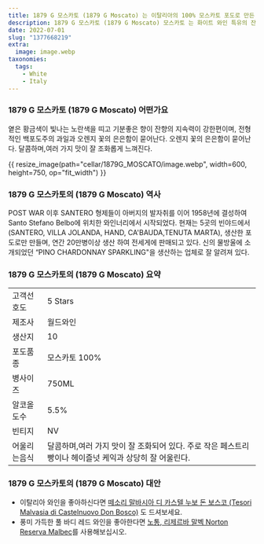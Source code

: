 ```yaml
---
title: 1879 G 모스카토 (1879 G Moscato) 는 이탈리아의 100% 모스카토 포도로 만든 인기 있는 화이트 와인입니다
description: 1879 G 모스카토 (1879 G Moscato) 모스카토 는 화이트 와인 특유의 잔향과 함께 기분 좋은 향을 가지고 있습니다.
date: 2022-07-01
slug: "1377668219"
extra:
  image: image.webp
taxonomies:
  tags:
    - White
    - Italy
---
```


### 1879 G 모스카토 (1879 G Moscato) 어떤가요

옅은 황금색이 빛나는 노란색을 띠고 기분좋은 향이 잔향의 지속력이 강한편이며, 전형적인 백포도주의 과일과 오렌지 꽃의 은은함이 묻어난다. 오렌지 꽃의 은은함이 묻어난다. 달콤하며,여러 가지 맛이 잘 조화롭게 느껴진다.

<!-- more -->

{{ resize_image(path="cellar/1879G_MOSCATO/image.webp", width=600, height=750, op="fit_width") }}

### 1879 G 모스카토의 (1879 G Moscato) 역사

POST WAR 이후 SANTERO 형제들이 아버지의 발자취를 이어 1958년에 결성하여 Santo Stefano Belbo에 위치한 와인너리에서 시작되었다. 현재는 5곳의 빈야드에서 (SANTERO, VILLA JOLANDA, HAND, CA'BAUDA,TENUTA MARTA), 생산한 포도로만 만들며, 연간 20만병이상 생산 하여 전세게에 판매되고 있다.
신의 물방울에 소개되었던 “PINO CHARDONNAY SPARKLING"을 생산하는 업체로 잘 알려져 있다.

### 1879 G 모스카토의 (1879 G Moscato) 요약

|           |                                                    |  
| --------- | -------------------------------------------------- |
| 고객선호도 | 5 Stars    |
| 제조사   |   월드와인 |
| 생산지   |   10 |
| 포도품종  |   모스카토 100% |
| 병사이즈  |   750ML |
| 알코올도수   |   5.5% |
| 빈티지   |   NV |
| 어울리는음식| 달콤하며,여러 가지 맛이 잘 조화되어 있다. 주로 작은 페스트리 빵이나 헤이즐넛 케익과 상당히 잘 어울린다. |

### 1879 G 모스카토의 (1879 G Moscato) 대안

* 이탈리아 와인을 좋아하신다면 [떼소리 말바시아 디 카스텔 누보 돈 보스코 (Tesori Malvasia di Castelnuovo Don Bosco)](@/cellar/Tesori_Malvasia_di_Castelnuovo_Don_Bosco/index.md) 도 드셔보세요.
* 풍미 가득한 풀 바디 레드 와인을 좋아한다면 [노통, 리제르바 말벡 Norton Reserva Malbec](@/cellar/Norton_Reserva_Malbec/index.md)를 사용해보십시오.

